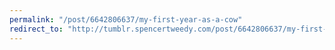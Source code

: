 ```yaml
---
permalink: "/post/6642806637/my-first-year-as-a-cow"
redirect_to: "http://tumblr.spencertweedy.com/post/6642806637/my-first-year-as-a-cow"
---
```

